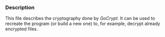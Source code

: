 ### Description
This file describes the cryptography done by _GoCrypt_.
It can be used to recreate the program (or build a new one) to, for example, decrypt already encrypted files.